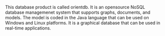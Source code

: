 This database product is called orientdb. It is an opensource NoSQL database managemenet system that supports graphs, documents, and models. 
The model is coded in the Java language that can be used on Windows and Linux platforms. It is a graphical database that can be used in real-time applications.  
